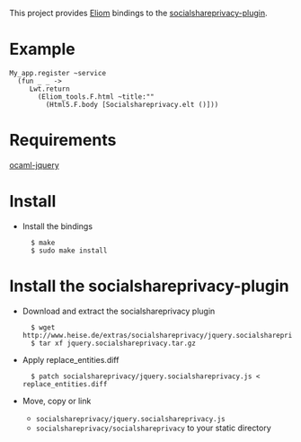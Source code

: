 
This project provides [Eliom](http://ocsigen.org/eliom) bindings to the [socialshareprivacy-plugin](http://www.heise.de/extras/socialshareprivacy/).

Example
=======

    My_app.register ~service
      (fun _ _ ->
         Lwt.return
           (Eliom_tools.F.html ~title:""
             (Html5.F.body [Socialshareprivacy.elt ()]))

Requirements
============

[ocaml-jquery](https://github.com/balat/ocaml-jquery)

Install
=======

 - Install the bindings

         $ make
         $ sudo make install

Install the socialshareprivacy-plugin
=====================================

 - Download and extract the socialshareprivacy plugin

         $ wget http://www.heise.de/extras/socialshareprivacy/jquery.socialshareprivacy.tar.gz
         $ tar xf jquery.socialshareprivacy.tar.gz

 - Apply replace_entities.diff

         $ patch socialshareprivacy/jquery.socialshareprivacy.js < replace_entities.diff

 - Move, copy or link
     - `socialshareprivacy/jquery.socialshareprivacy.js`
     - `socialshareprivacy/socialshareprivacy`
   to your static directory
